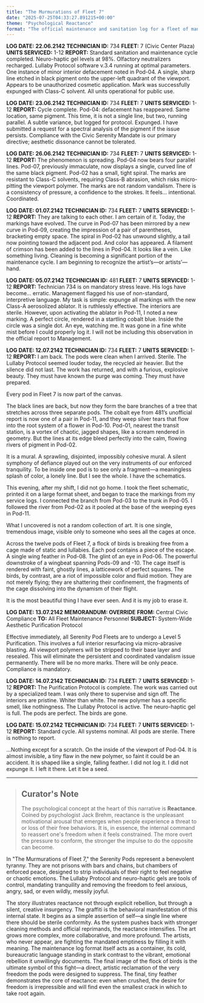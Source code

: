```yaml
---
title: "The Murmurations of Fleet 7"
date: "2025-07-25T04:33:27.891215+00:00"
theme: "Psychological Reactance"
format: "The official maintenance and sanitation log for a fleet of mandatory public 'Serenity Pods'."
---
```




**LOG DATE: 22.06.2142**
**TECHNICIAN ID:** 734
**FLEET:** 7 (Civic Center Plaza)
**UNITS SERVICED:** 1-12
**REPORT:** Standard sanitation and maintenance cycle completed. Neuro-haptic gel levels at 98%. Olfactory neutralizers recharged. Lullaby Protocol software v.3.4 running at optimal parameters. One instance of minor interior defacement noted in Pod-04. A single, sharp line etched in black pigment onto the upper-left quadrant of the viewport. Appears to be unauthorized cosmetic application. Mark was successfully expunged with Class-C solvent. All units operational for public use.

**LOG DATE: 23.06.2142**
**TECHNICIAN ID:** 734
**FLEET:** 7
**UNITS SERVICED:** 1-12
**REPORT:** Cycle complete. Pod-04: defacement has reappeared. Same location, same pigment. This time, it is not a single line, but two, running parallel. A subtle variance, but logged for protocol. Expunged. I have submitted a request for a spectral analysis of the pigment if the issue persists. Compliance with the Civic Serenity Mandate is our primary directive; aesthetic dissonance cannot be tolerated.

**LOG DATE: 26.06.2142**
**TECHNICIAN ID:** 734
**FLEET:** 7
**UNITS SERVICED:** 1-12
**REPORT:** The phenomenon is spreading. Pod-04 now bears four parallel lines. Pod-07, previously immaculate, now displays a single, curved line of the same black pigment. Pod-02 has a small, tight spiral. The marks are resistant to Class-C solvents, requiring Class-B abrasion, which risks micro-pitting the viewport polymer. The marks are not random vandalism. There is a consistency of pressure, a confidence to the strokes. It feels… intentional. Coordinated.

**LOG DATE: 01.07.2142**
**TECHNICIAN ID:** 734
**FLEET:** 7
**UNITS SERVICED:** 1-12
**REPORT:** They are talking to each other. I am certain of it. Today, the markings have evolved. The curve in Pod-07 has been mirrored by a new curve in Pod-09, creating the impression of a pair of parentheses, bracketing empty space. The spiral in Pod-02 has unwound slightly, a tail now pointing toward the adjacent pod. And color has appeared. A filament of crimson has been added to the lines in Pod-04. It looks like a vein. Like something living. Cleaning is becoming a significant portion of the maintenance cycle. I am beginning to recognize the artist’s—or artists’—hand.

**LOG DATE: 05.07.2142**
**TECHNICIAN ID:** 481
**FLEET:** 7
**UNITS SERVICED:** 1-12
**REPORT:** Technician 734 is on mandatory stress leave. His logs have become… erratic. Management flagged his use of non-standard, interpretive language. My task is simple: expunge all markings with the new Class-A aerosolized ablator. It is ruthlessly effective. The interiors are sterile. However, upon activating the ablator in Pod-11, I noted a new marking. A perfect circle, rendered in a startling cobalt blue. Inside the circle was a single dot. An eye, watching me. It was gone in a fine white mist before I could properly log it. I will not be including this observation in the official report to Management.

**LOG DATE: 12.07.2142**
**TECHNICIAN ID:** 734
**FLEET:** 7
**UNITS SERVICED:** 1-12
**REPORT:** I am back. The pods were clean when I arrived. Sterile. The Lullaby Protocol seemed louder today, the recycled air heavier. But the silence did not last. The work has returned, and with a furious, explosive beauty. They must have known the purge was coming. They must have prepared.

Every pod in Fleet 7 is now part of the canvas.

The black lines are back, but now they form the bare branches of a tree that stretches across three separate pods. The cobalt eye from 481’s unofficial report is now one of a pair in Pod-11, and they weep silver tears that flow into the root system of a flower in Pod-10. Pod-01, nearest the transit station, is a vortex of chaotic, jagged shapes, like a scream rendered in geometry. But the lines at its edge bleed perfectly into the calm, flowing rivers of pigment in Pod-02.

It is a mural. A sprawling, disjointed, impossibly cohesive mural. A silent symphony of defiance played out on the very instruments of our enforced tranquility. To be inside one pod is to see only a fragment—a meaningless splash of color, a lonely line. But I see the whole. I have the schematics.

This evening, after my shift, I did not go home. I took the fleet schematic, printed it on a large format sheet, and began to trace the markings from my service logs. I connected the branch from Pod-03 to the trunk in Pod-05. I followed the river from Pod-02 as it pooled at the base of the weeping eyes in Pod-11.

What I uncovered is not a random collection of art. It is one single, tremendous image, visible only to someone who sees all the cages at once.

Across the twelve pods of Fleet 7, a flock of birds is breaking free from a cage made of static and lullabies. Each pod contains a piece of the escape. A single wing feather in Pod-08. The glint of an eye in Pod-06. The powerful downstroke of a wingbeat spanning Pods-09 and -10. The cage itself is rendered with faint, ghostly lines, a latticework of perfect squares. The birds, by contrast, are a riot of impossible color and fluid motion. They are not merely flying; they are shattering their confinement, the fragments of the cage dissolving into the dynamism of their flight.

It is the most beautiful thing I have ever seen. And it is my job to erase it.

**LOG DATE: 13.07.2142**
**MEMORANDUM: OVERRIDE**
**FROM:** Central Civic Compliance
**TO:** All Fleet Maintenance Personnel
**SUBJECT:** System-Wide Aesthetic Purification Protocol

Effective immediately, all Serenity Pod Fleets are to undergo a Level 5 Purification. This involves a full interior resurfacing via micro-abrasive blasting. All viewport polymers will be stripped to their base layer and resealed. This will eliminate the persistent and coordinated vandalism issue permanently. There will be no more marks. There will be only peace. Compliance is mandatory.

**LOG DATE: 14.07.2142**
**TECHNICIAN ID:** 734
**FLEET:** 7
**UNITS SERVICED:** 1-12
**REPORT:** The Purification Protocol is complete. The work was carried out by a specialized team. I was only there to supervise and sign off. The interiors are pristine. Whiter than white. The new polymer has a specific smell, like nothingness. The Lullaby Protocol is active. The neuro-haptic gel is full. The pods are perfect. The birds are gone.

**LOG DATE: 15.07.2142**
**TECHNICIAN ID:** 734
**FLEET:** 7
**UNITS SERVICED:** 1-12
**REPORT:** Standard cycle. All systems nominal. All pods are sterile. There is nothing to report.

...Nothing except for a scratch. On the inside of the viewport of Pod-04. It is almost invisible, a tiny flaw in the new polymer, so faint it could be an accident. It is shaped like a single, falling feather. I did not log it. I did not expunge it. I left it there. Let it be a seed.

---

> ## Curator's Note
>
> The psychological concept at the heart of this narrative is **Reactance**. Coined by psychologist Jack Brehm, reactance is the unpleasant motivational arousal that emerges when people experience a threat to or loss of their free behaviors. It is, in essence, the internal command to reassert one's freedom when it feels constrained. The more overt the pressure to conform, the stronger the impulse to do the opposite can become.

In "The Murmurations of Fleet 7," the Serenity Pods represent a benevolent tyranny. They are not prisons with bars and chains, but chambers of enforced peace, designed to strip individuals of their right to feel negative or chaotic emotions. The Lullaby Protocol and neuro-haptic gels are tools of control, mandating tranquility and removing the freedom to feel anxious, angry, sad, or even wildly, messily joyful.

The story illustrates reactance not through explicit rebellion, but through a silent, creative insurgency. The graffiti is the behavioral manifestation of this internal state. It begins as a simple assertion of self—a single line where there should be sterile conformity. As the system pushes back with stronger cleaning methods and official reprimands, the reactance intensifies. The art grows more complex, more collaborative, and more profound. The artists, who never appear, are fighting the mandated emptiness by filling it with meaning. The maintenance log format itself acts as a container, its cold, bureaucratic language standing in stark contrast to the vibrant, emotional rebellion it unwillingly documents. The final image of the flock of birds is the ultimate symbol of this fight—a direct, artistic reclamation of the very freedom the pods were designed to suppress. The final, tiny feather demonstrates the core of reactance: even when crushed, the desire for freedom is irrepressible and will find even the smallest crack in which to take root again.
